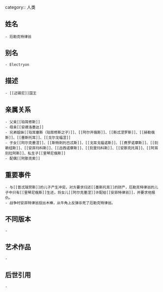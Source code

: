 category:: 人类
## 姓名
	- 厄勒克特律翁
## 别名
	- Electryon
## 描述
	- [[迈锡尼]]国王
## 亲属关系
	- 父亲[[珀耳修斯]]
	- 母亲[[安德洛墨达]]
	- 兄弟姐妹[[珀耳塞斯（珀耳修斯之子）]]、[[阿尔开俄斯]]、[[斯忒涅罗斯]]、[[赫勒俄斯]]、[[墨斯托耳]]、[[戈尔戈福涅]]
	- 子女[[阿尔克墨涅]]、[[斯特刺托巴忒斯]]、[[戈耳戈福诺斯]]、[[费罗诺摩斯]]、[[刻赖纽斯]]、[[安菲玛科斯]]、[[吕西诺摩斯]]、[[刻里玛科斯]]、[[安那克托耳]]、[[阿耳刻拉阿斯]]、私生子[[里琴尼俄斯]]
	- 配偶[[阿那克索]]
## 重要事件
	- 与[[普忒瑞劳斯]]的儿子产生冲突，对方要求归还[[墨斯托耳]]的财产，厄勒克特律翁的儿子中只有[[里琴尼俄斯]]生还，将女儿[[阿尔克墨涅]]许配给[[安菲特律翁]]，并要求他报仇。
	- 战争时安菲特律翁投出木棒，从牛角上反弹杀死了厄勒克特律翁。
## 不同版本
	-
## 艺术作品
	-
## 后世引用
	-
